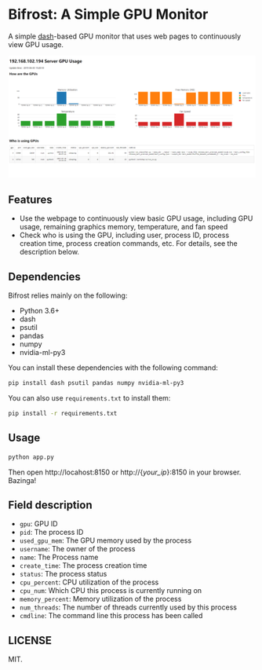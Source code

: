 # Bifrost: A Simple GPU Monitor

A simple [dash](https://github.com/plotly/dash/)-based GPU monitor that uses web pages to continuously view GPU usage.

![exzample](screenshots/exzample.png)

## Features

- Use the webpage to continuously view basic GPU usage, including GPU usage, remaining graphics memory, temperature, and fan speed
- Check who is using the GPU, including user, process ID, process creation time, process creation commands, etc. For details, see the description below.

## Dependencies

Bifrost relies mainly on the following:

- Python 3.6+
- dash
- psutil
- pandas
- numpy
- nvidia-ml-py3

You can install these dependencies with the following command:

```bash
pip install dash psutil pandas numpy nvidia-ml-py3
```

You can also use `requirements.txt` to install them:

```bash
pip install -r requirements.txt
```

## Usage

```bash
python app.py
```

Then open http://locahost:8150 or http://{*your_ip*}:8150 in your browser. Bazinga!

## Field description

- `gpu`: GPU ID
- `pid`: The process ID
- `used_gpu_mem`: The GPU memory used by the process
- `username`: The owner of the process
- `name`: The Process name
- `create_time`: The process creation time
- `status`: The process status
- `cpu_percent`: CPU utilization of the process
- `cpu_num`: Which CPU this process is currently running on
- `memory_percent`: Memory utilization of the process
- `num_threads`: The number of threads currently used by this process
- `cmdline`: The command line this process has been called

## LICENSE

MIT.
